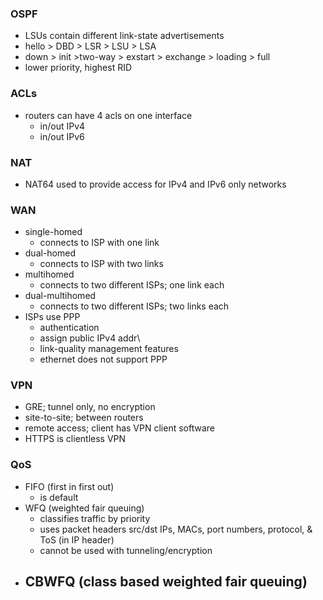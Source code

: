 ### OSPF
- LSUs contain different link-state advertisements
- hello > DBD > LSR > LSU > LSA
- down > init >two-way > exstart > exchange > loading > full
- lower priority, highest RID
### ACLs
- routers can have 4 acls on one interface
	- in/out IPv4
	- in/out IPv6
### NAT
- NAT64 used to provide access for IPv4 and IPv6 only networks
### WAN
- single-homed
	- connects to ISP with one link
- dual-homed
	- connects to ISP with two links
- multihomed
	- connects to two different ISPs; one link each
- dual-multihomed
	- connects to two different ISPs; two links each
- ISPs use PPP
	- authentication
	- assign public IPv4 addr\
	- link-quality management features
	- ethernet does not support PPP
### VPN
- GRE; tunnel only, no encryption
- site-to-site; between routers
- remote access; client has VPN client software
- HTTPS is clientless VPN
### QoS
- FIFO (first in first out)
	- is default
- WFQ (weighted fair queuing)
	- classifies traffic by priority
	- uses packet headers src/dst IPs, MACs, port numbers, protocol, & ToS (in IP header)
	- cannot be used with tunneling/encryption
- CBWFQ (class based weighted fair queuing)
	- 